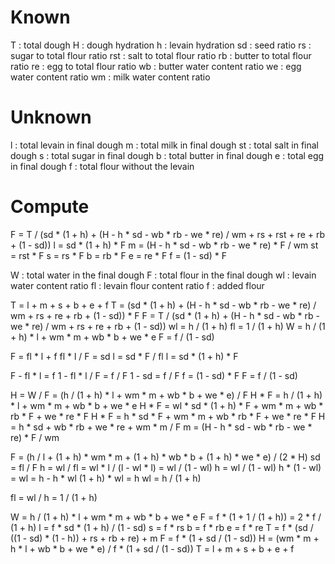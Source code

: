 # Known
T : total dough
H : dough hydration
h : levain hydration
sd : seed ratio
rs : sugar to total flour ratio
rst : salt to total flour ratio
rb : butter to total flour ratio
re : egg to total flour ratio
wb : butter water content ratio
we : egg water content ratio
wm : milk water content ratio

# Unknown
l : total levain in final dough
m : total milk in final dough
st : total salt in final dough
s : total sugar in final dough
b : total butter in final dough
e : total egg in final dough
f : total flour without the levain

# Compute
F = T / (sd * (1 + h) + (H - h * sd - wb * rb - we * re) / wm + rs + rst + re + rb + (1 - sd))
l = sd * (1 + h) * F
m = (H - h * sd - wb * rb - we * re) * F / wm
st = rst * F
s = rs * F
b = rb * F
e = re * F
f = (1 - sd) * F

W : total water in the final dough
F : total flour in the final dough
wl : levain water content ratio
fl : levain flour content ratio
f : added flour

T = l + m + s + b + e + f 
T = (sd * (1 + h) + (H - h * sd - wb * rb - we * re) / wm + rs + re + rb + (1 - sd)) * F
F = T / (sd * (1 + h) + (H - h * sd - wb * rb - we * re) / wm + rs + re + rb + (1 - sd))
wl = h / (1 + h)
fl = 1 / (1 + h)
W = h / (1 + h) * l + wm * m + wb * b + we * e
F = f / (1 - sd)

F = fl * l + f
fl * l / F = sd
l = sd * F / fl
l = sd * (1 + h) * F

F - fl * l = f
1 - fl * l / F = f / F
1 - sd = f / F
f = (1 - sd) * F
F = f / (1 - sd)

H = W / F = (h / (1 + h) * l + wm * m + wb * b + we * e) / F
H * F = h / (1 + h) * l + wm * m + wb * b + we * e
H * F = wl * sd * (1 + h) * F + wm * m + wb * rb * F + we * re * F
H * F = h * sd * F + wm * m + wb * rb * F + we * re * F
H = h * sd + wb * rb + we * re + wm * m / F
m = (H - h * sd - wb * rb - we * re) * F / wm

F = (h / l + (1 + h) * wm * m + (1 + h) * wb * b + (1 + h) * we * e) / (2 * H)
sd = fl / F
h = wl / fl = wl * l / (l - wl * l) = wl / (1 - wl)
h = wl / (1 - wl)
h * (1 - wl) = wl = h - h * wl
(1 + h) * wl = h
wl = h / (1 + h)

fl = wl / h = 1 / (1 + h)

W = h / (1 + h) * l + wm * m + wb * b + we * e
F = f * (1 + 1 / (1 + h)) = 2 * f / (1 + h)
l = f * sd * (1 + h) / (1 - sd)
s = f * rs
b = f * rb
e = f * re
T = f * (sd / ((1 - sd) * (1 - h)) + rs + rb + re) + m
F = f * (1 + sd / (1 - sd))
H = (wm * m + h * l + wb * b + we * e) / f * (1 + sd / (1 - sd))
T = l + m + s + b + e + f
